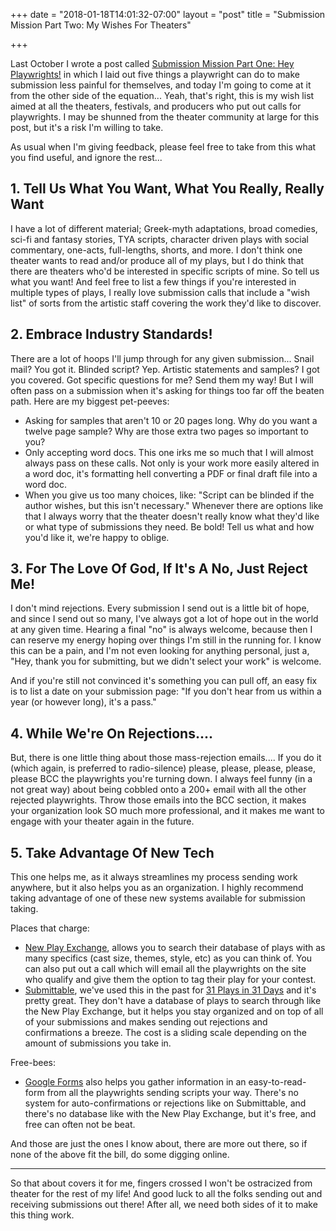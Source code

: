 +++
date = "2018-01-18T14:01:32-07:00"
layout = "post"
title = "Submission Mission Part Two: My Wishes For Theaters"

+++

Last October I wrote a post called [Submission Mission Part One: Hey Playwrights!](https://rachelbublitz.com/2017/10/18/submission-mission-secrets-part-one-hey-playwrights/) in which I laid out five things a playwright can do to make submission less painful for themselves, and today I'm going to come at it from the other side of the equation... Yeah, that's right, this is my wish list aimed at all the theaters, festivals, and producers who put out calls for playwrights. I may be shunned from the theater community at large for this post, but it's a risk I'm willing to take. 

As usual when I'm giving feedback, please feel free to take from this what you find useful, and ignore the rest...

## 1. Tell Us What You Want, What You Really, Really Want

I have a lot of different material; Greek-myth adaptations, broad comedies, sci-fi and fantasy stories, TYA scripts, character driven plays with social commentary, one-acts, full-lengths, shorts, and more. I don't think one theater wants to read and/or produce all of my plays, but I do think that there are theaters who'd be interested in specific scripts of mine. So tell us what you want! And feel free to list a few things if you're interested in multiple types of plays, I really love submission calls that include a "wish list" of sorts from the artistic staff covering the work they'd like to discover.

## 2. Embrace Industry Standards!

There are a lot of hoops I'll jump through for any given submission... Snail mail? You got it. Blinded script? Yep. Artistic statements and samples? I got you covered. Got specific questions for me? Send them my way! But I will often pass on a submission when it's asking for things too far off the beaten path. Here are my biggest pet-peeves:

* Asking for samples that aren't 10 or 20 pages long. Why do you want a twelve page sample? Why are those extra two pages so important to you?
* Only accepting word docs. This one irks me so much that I will almost always pass on these calls. Not only is your work more easily altered in a word doc, it's formatting hell converting a PDF or final draft file into a word doc.
* When you give us too many choices, like: "Script can be blinded if the author wishes, but this isn't necessary." Whenever there are options like that I always worry that the theater doesn't really know what they'd like or what type of submissions they need. Be bold! Tell us what and how you'd like it, we're happy to oblige. 

## 3. For The Love Of God, If It's A No, Just Reject Me!

I don't mind rejections. Every submission I send out is a little bit of hope, and since I send out so many, I've always got a lot of hope out in the world at any given time. Hearing a final "no" is always welcome, because then I can reserve my energy hoping over things I'm still in the running for. I know this can be a pain, and I'm not even looking for anything personal, just a, "Hey, thank you for submitting, but we didn't select your work" is welcome.

And if you're still not convinced it's something you can pull off, an easy fix is to list a date on your submission page: "If you don't hear from us within a year (or however long), it's a pass."

## 4. While We're On Rejections....

But, there is one little thing about those mass-rejection emails.... If you do it (which again, is preferred to radio-silence) please, please, please, please, please BCC the playwrights you're turning down. I always feel funny (in a not great way) about being cobbled onto a 200+ email with all the other rejected playwrights. Throw those emails into the BCC section, it makes your organization look SO much more professional, and it makes me want to engage with your theater again in the future.

## 5. Take Advantage Of New Tech

This one helps me, as it always streamlines my process sending work anywhere, but it also helps you as an organization. I highly recommend taking advantage of one of these new systems available for submission taking.

Places that charge: 

* [New Play Exchange](https://newplayexchange.org/dashboard), allows you to search their database of plays with as many specifics (cast size, themes, style, etc) as you can think of. You can also put out a call which will email all the playwrights on the site who qualify and give them the option to tag their play for your contest.
* [Submittable](https://www.submittable.com/home), we've used this in the past for [31 Plays in 31 Days](http://31plays31days.com/) and it's pretty great. They don't have a database of plays to search through like the New Play Exchange, but it helps you stay organized and on top of all of your submissions and makes sending out rejections and confirmations a breeze. The cost is a sliding scale depending on the amount of submissions you take in.

Free-bees:

* [Google Forms](https://www.google.com/forms/about/) also helps you gather information in an easy-to-read- form from all the playwrights sending scripts your way. There's no system for auto-confirmations or rejections like on Submittable, and there's no database like with the New Play Exchange, but it's free, and free can often not be beat.

And those are just the ones I know about, there are more out there, so if none of the above fit the bill, do some digging online.

---

So that about covers it for me, fingers crossed I won't be ostracized from theater for the rest of my life! And good luck to all the folks sending out and receiving submissions out there! After all, we need both sides of it to make this thing work.